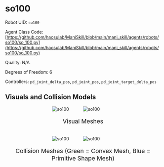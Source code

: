 <!-- THIS IS ALL GENERATED DOCUMENTATION via generate_robot_docs.py. DO NOT MODIFY THIS FILE DIRECTLY. -->

# so100

Robot UID: `so100`

Agent Class Code: [https://github.com/haosulab/ManiSkill/blob/main/mani_skill/agents/robots/so100/so_100.py](https://github.com/haosulab/ManiSkill/blob/main/mani_skill/agents/robots/so100/so_100.py)

Quality: N/A

Degrees of Freedom: 6

Controllers: `pd_joint_delta_pos`, `pd_joint_pos`, `pd_joint_target_delta_pos`

## Visuals and Collision Models

<div>
    <div style="max-width: 100%; display: flex; justify-content: center;">
        <img src="../_static/robot_images/so100/front_visual.png" style='min-width:min(50%, 100px);max-width:50%;height:auto' alt="so100">
        <img src="../_static/robot_images/so100/side_visual.png" style='min-width:min(50%, 100px);max-width:50%;height:auto' alt="so100">
    </div>
    <p style="text-align: center; font-size: 1.2rem;">Visual Meshes</p>
    <br/>
    <div style="max-width: 100%; display: flex; justify-content: center;">
        <img src="../_static/robot_images/so100/front_collision.png" style='min-width:min(50%, 100px);max-width:50%;height:auto' alt="so100">
        <img src="../_static/robot_images/so100/side_collision.png" style='min-width:min(50%, 100px);max-width:50%;height:auto' alt="so100">
    </div>
    <p style="text-align: center; font-size: 1.2rem;">Collision Meshes (Green = Convex Mesh, Blue = Primitive Shape Mesh)</p>
</div>
